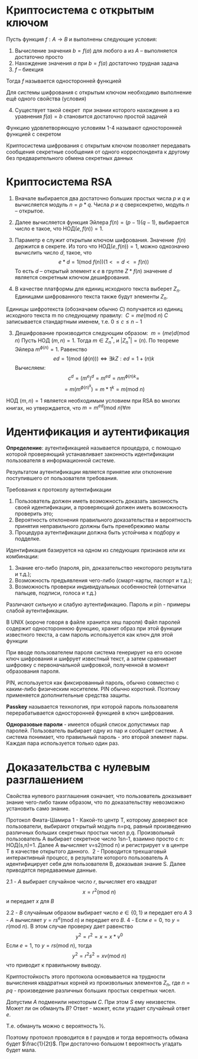 # Криптосистема с открытым ключом

Пусть функция $f : A \to B$ и выполнены следующие условия:
1. Вычисление значения $b = f(a)$ для любого а из $А$ – выполняется достаточно просто
2. Нахождение значения $а$ при $b = f(a)$ достаточно трудная задача
3. $f$ – биекция

Тогда $f$ называется односторонней функцией

Для системы шифрования с открытым ключом необходимо выполнение ещё одного свойства (условия)

4. Существует такой секрет  при знании которого нахождение a из уравнения $f(a) = b$ становится достаточно простой задачей

Функцию удовлетворяющую условиям 1-4 называют односторонней функцией с секретом

Криптосистема шифрования с открытым ключом позволяет передавать сообщения секретные сообщения от одного корреспондента к другому без предварительного обмена секретных данных

# Криптосистема RSA
1. Вначале выбирается два достаточно больших простых числа $p$ и $q$ и вычисляется модуль $n = p * q$. Числа $p$ и $q$ сверхсекретно, модуль $n$ – открытое.
2. Далее вычисляется функция Эйлера $f(n) = (p-1)(q-1)$, выбирается число е такое, что $\text{НОД} (е, f(n)) = 1$.
3. Параметр е служит открытым ключом шифрования. Значение  $f(n)$ держится в секрете. Из того что $\text{НОД}(e, f(n)) = 1$, можно однозначно вычислить число $d$, такое, что 
$$
e * d = 1 (\text{mod } f(n)) (1 <= d <= f(n))
$$
То есть $d$ – открытый элемент к $е$ в группе $Z*f(n)$ значение $d$ является секретным ключом дешифрования.


2. В качестве платформы для единиц исходного текста выберет $Z_{n}$. Единицами шифрованного текста также будут элементы $Z_{n}$.

Единицы шифротекста (обозначаем обычно $C$) получается из единиц исходного текста m по следующему правилу: 
$С=me(\text{mod } n)$
$C$ записывается стандартным именем, т.е. $0\leq c\leq n-1$

3. Дешифрование производится следующим образом: 
$m=(me)d(\text{mod } n)$
Пусть $\text{НОД }(m,n)=1$. Тогда $m\in Z_{n}^{*}$, и $|Z_{n}^{*}|=(n)$. По теореме Эйлера $m^{\phi(n)}=1$. Равенство
$$
ed=1(\text{mod } (\phi(n))) \iff \exists kZ:ed=1+(n)k
$$Вычисляем:
$$
c^{d}=(m^{e})^{d}=m^{ed}=nm^{\phi(n)k}=
$$
$$
=m(m^{\phi(n)^k})=m*1^k=m(\text{mod } n)
$$

$\text{НОД }(m,n)=1$ является необходимым условием при RSA во многих книгах, но утверждается, что $m=m^{ed}(\text{mod } n) \forall m$

# Идентификация и аутентификация

**Определение**: аутентификацией называется процедура, с помощью которой проверяющий устанавливает законность идентификации пользователя в информационной системе.

Результатом аутентификации является принятие или отклонение поступившего от пользователя требования.

Требования к протоколу аутентификации
1. Пользователь должен иметь возможность доказать законность своей идентификации, а проверяющий должен иметь возможность проверить это;
2. Вероятность отклонения правильного доказательства и вероятность принятия неправильного должны быть пренебрежимо малы
3. Процедура аутентификации должна быть устойчива к подбору и подделке.

Идентификация базируется на одном из следующих признаков или их комбинации:
1. Знание его-либо (пароля, pin, доказательство некоторого результата и т.д.);
2. Возможность предъявления чего-либо (смарт-карты, паспорт и т.д.);
3. Возможность проверки индивидуальных особенностей (отпечатки пальцев, подписи, голоса и т.д.)

Различают сильную и слабую аутентификацию. Пароль и pin - примеры слабой аутентификации.

В UNIX
(короче говоря в файле хранится хеш пароля)
Файл паролей содержит одностороннюю функцию, хранит образ при этой функции известного текста, а сам пароль используется как ключ для этой функции

При вводе пользователем пароля система генерирует на его основе ключ шифрования и шифрует известный текст, а затем сравнивает шифровку с первоначальной шифровкой, полученной в момент образования пароля. 

PIN, используется как фиксированный пароль, обычно совместно с каким-либо физическим носителем. PIN обычно короткий. Поэтому применяется дополнительные средства защиты.

**Passkey** называется технология, при которой пароль пользователя перерабатывается односторонней функцией в ключ шифрования. 

**Одноразовые пароли** - имеется общий список допустимых пар паролей. Пользователь выбирает одну из пар и сообщает системе. А система понимает, что правильный пароль - это второй элемент пары. Каждая пара используется только один раз.

# Доказательства с нулевым разглашением

Свойства нулевого разглашения означает, что пользователь доказывает знание чего-либо таким образом, что по доказательству невозможно установить само знание.

Протокол Фиата-Шамира
1 - Какой-то центр T, которому доверяют все пользователи, выбирают открытый модуль n=pq, равный произведению различных больших секретных простых чисел p,q. Произвольный пользователь A выбирает секретное число 1sn-1, взаимно просто с n: НОД(s,n)=1. Далее A вычисляет v=s2(mod n) и регистрирует v в центре T в качестве открытого данного. 
2 - Проводится трехшаговый интерактивный процесс, в результате которого пользователь A идентифицирует себя для пользователя B, доказывая знание S. Далее приводятся передаваемые данные.

2.1 - $A$ выбирает случайное число $r$, вычисляет его квадрат
$$
x=r^2(\text{mod }n)
$$
и передает $x$ для $B$

2.2 - $B$ случайным образом выбирает число $e \in \{0,1\}$ и передает его $A$
3 - $A$ вычисляет $y=rs^e(\text{mod }n)$ и передает его $B$.
4 - Если $e=0$, то $y=r(\text{mod }n)$. В этом случае проверку дает равенство 
$$
y^2=r^2=x=x*v^0
$$Если $e=1$, то $y=rs(\text{mod }n)$, тогда 
$$
y^2=r^2s^2=xv(\text{mod }n)
$$ что приводит к правильному выводу.

Криптостойкость этого протокола основывается на трудности вычисления квадратных корней из произвольных элементов $Z_{n}$, где $n=pq$ - произведение различных больших простых секретных чисел.

Допустим $A$ подменили некоторым $C$. При этом $S$ ему неизвестен. Может ли он обмануть $B$? Ответ - может, если угадает случайный ответ $e$.

Т.е. обмануть можно с вероятность ½. 

Поэтому протокол проводится в $t$ раундов и тогда вероятность обмана будет $\frac{1}{2t}$. При достаточно большом t вероятность угадать будет мала.

